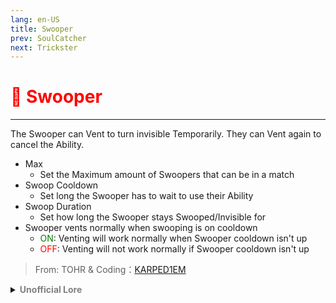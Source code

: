 ```yaml
---
lang: en-US
title: Swooper
prev: SoulCatcher
next: Trickster
---
```


# <font color="red">🦇 <b>Swooper</b></font> <Badge text="Concealing" type="tip" vertical="middle"/>
---

The Swooper can Vent to turn invisible Temporarily. They can Vent again to cancel the Ability. 
* Max
  * Set the Maximum amount of Swoopers that can be in a match
* Swoop Cooldown
  * Set long the Swooper has to wait to use their Ability
* Swoop Duration
  * Set how long the Swooper stays Swooped/Invisible for
* Swooper vents normally when swooping is on cooldown
  * <font color=green>ON</font>: Venting will work normally when Swooper cooldown isn't up
  * <font color=red>OFF</font>: Venting will not work normally if Swooper cooldown isn't up

> From: TOHR & Coding：[KARPED1EM](https://github.com/KARPED1EM)

<details>
<summary><b><font color=gray>Unofficial Lore</font></b></summary>

The vials in specimen began to shake. It was the Chameleon navigating through the specimens, turning invisible as it activated Simon Says. Suddenly, the blue vial erupted, engulfing the unfortunate bean once again. Within the center of the large blue vial lay a knife, and the blue goop twisted the bean’s thoughts, enticing it to join the Impostor's side.

Desperate to rid itself of the goo, the bean discovered it could turn invisible and strike simultaneously. In that moment of realization, it transformed into the Swooper.
> Submitted by: Crxstos
</details>